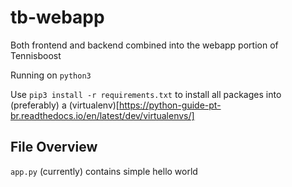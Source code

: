 # tb-webapp
Both frontend and backend combined into the webapp portion of Tennisboost

Running on `python3`

Use `pip3 install -r requirements.txt` to install all packages into (preferably) a (virtualenv)[https://python-guide-pt-br.readthedocs.io/en/latest/dev/virtualenvs/]

## File Overview
`app.py` (currently) contains simple hello world
